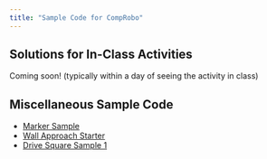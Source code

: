 ```yaml
---
title: "Sample Code for CompRobo"
---
```


## Solutions for In-Class Activities

Coming soon! (typically within a day of seeing the activity in class)

## Miscellaneous Sample Code

* [Marker Sample](marker_sample)
* [Wall Approach Starter](wall_approach_starter)
* [Drive Square Sample 1](drive_square_sample_1)
